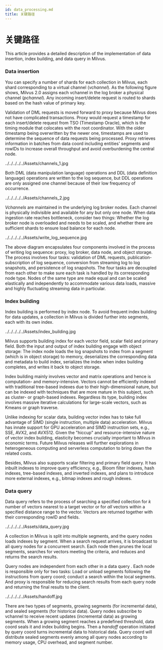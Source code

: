 ```yaml
---
id: data_processing.md
title: 关键路径
---
```


# 关键路径

This article provides a detailed description of the implementation of data insertion, index building, and data query in Milvus.

### Data insertion

You can specify a number of shards for each collection in Milvus, each shard corresponding to a virtual channel (*vchannel*). As the following figure shows, Milvus 2.0 assigns each vchannel in the log broker a physical channel (*pchannel*). Any incoming insert/delete request is routed to shards based on the hash value of primary key.

Validation of DML requests is moved forward to proxy because Milvus does not have complicated transactions. Proxy would request a timestamp for each insert/delete request from TSO (Timestamp Oracle), which is the timing module that colocates with the root coordinator. With the older timestamp being overwritten by the newer one, timestamps are used to determine the sequence of data requests being processed. Proxy retrieves information in batches from data coord including entities' segments and rowIDs to increase overall throughput and avoid overburdening the central node. 

../../../../../Assets/channels_1.jpg

Both DML (data manipulation language) operations and DDL (data definition language) operations are written to the log sequence, but DDL operations are only assigned one channel because of their low frequency of occurrence. 

../../../../../Assets/channels_2.jpg

*Vchannels* are maintained in the underlying log broker nodes. Each channel is physically indivisible and available for any but only one node. When data ingestion rate reaches bottleneck, consider two things: Whether the log broker node is overloaded and needs to be scaled, and whether there are sufficient shards to ensure load balance for each node. 

../../../../../Assets/write_log_sequence.jpg

The above diagram encapsulates four components involved in the process of writing log sequence: proxy, log broker, data node, and object storage. The process involves four tasks: validation of DML requests, publication-subscription of log sequence, conversion from streaming log to log snapshots, and persistence of log snapshots. The four tasks are decoupled from each other to make sure each task is handled by its corresponding node type. Nodes of the same type are made equal and can be scaled elastically and independently to accommodate various data loads, massive and highly fluctuating streaming data in particular.

### Index building

Index building is performed by index node. To avoid frequent index building for data updates, a collection in Milvus is divided further into segments, each with its own index.

../../../../../Assets/index_building.jpg

Milvus supports building index for each vector field, scalar field and primary field. Both the input and output of index building engage with object storage: The index node loads the log snapshots to index from a segment (which is in object storage) to memory, deserializes the corresponding data and metadata to build index, serializes the index when index building completes, and writes it back to object storage.

Index building mainly involves vector and matrix operations and hence is computation- and memory-intensive. Vectors cannot be efficiently indexed with traditional tree-based indexes due to their high-dimensional nature, but can be indexed with techniques that are more mature in this subject, such as cluster- or graph-based indexes. Regardless its type, building index involves massive iterative calculations for large-scale vectors, such as Kmeans or graph traverse.

Unlike indexing for scalar data, building vector index has to take full advantage of SIMD (single instruction, multiple data) acceleration. Milvus has innate support for GPU acceleration and SIMD instruction sets, e.g., SSE, AVX2, and AVX512. Given the "hiccup" and resource-intensive nature of vector index building, elasticity becomes crucially important to Milvus in economic terms. Future Milvus releases will further explorations in heterogeneous computing and serverless computation to bring down the related costs. 

Besides, Milvus also supports scalar filtering and primary field query. It has inbuilt indexes to improve query efficiency, e.g., Bloom filter indexes, hash indexes, tree-based indexes, and inverted indexes, and plans to introduce more external indexes, e.g., bitmap indexes and rough indexes. 

### Data query

Data query refers to the process of searching a specified collection for *k* number of vectors nearest to a target vector or for *all* vectors within a specified distance range to the vector. Vectors are returned together with their corresponding rowID and fields. 

../../../../../Assets/data_query.jpg

A collection in Milvus is split into multiple segments, and the query nodes loads indexes by segment. When a search request arrives, it is broadcast to all query nodes for a concurrent search. Each node then prunes the local segments, searches for vectors meeting the criteria, and reduces and returns the search results. 

Query nodes are independent from each other in a data query . Each node is responsible only for two tasks: Load or unload segments following the instructions from query coord; conduct a search within the local segments. And proxy is responsible for reducing search results from each query node and returning the final results to the client. 

../../../../../Assets/handoff.jpg

There are two types of segments, growing segments (for incremental data), and sealed segments (for historical data). Query nodes subscribe to vchannel to receive recent updates (incremental data) as growing segments. When a growing segment reaches a predefined threshold, data coord seals it and index building begins. Then a *handoff* operation initiated by query coord turns incremental data to historical data. Query coord will distribute sealed segments evenly among all query nodes according to memory usage, CPU overhead, and segment number.

